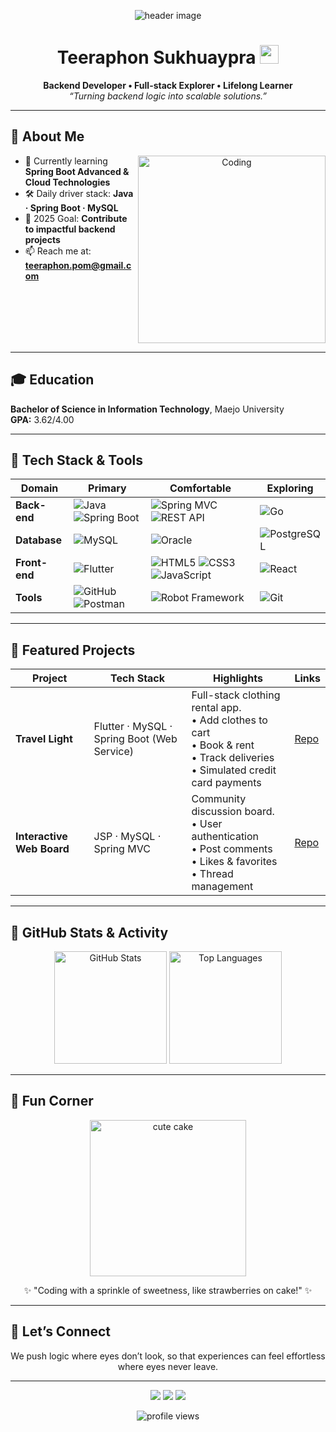 <!-- Banner / Cover -->
<p align="center">
  <img src="https://capsule-render.vercel.app/api?type=waving&color=0:00b4db,100:0083b0&height=230&section=header&text=Backend%20Developer&fontSize=45&fontColor=ffffff&animation=fadeIn&fontAlignY=40" alt="header image" />
</p>

<h1 align="center">Teeraphon Sukhuaypra <img height="30" src="https://em-content.zobj.net/thumbs/120/apple/354/waving-hand_1f44b.png" /></h1>

<p align="center">
  <strong>Backend Developer • Full-stack Explorer • Lifelong Learner</strong><br/>
  <em>“Turning backend logic into scalable solutions.”</em>
</p>

---

## 🚀 About Me
<p align="center">
  <img align="right" alt="Coding" width="300" src="https://media.giphy.com/media/qgQUggAC3Pfv687qPC/giphy.gif" />
</p>

- 🌱 Currently learning **Spring Boot Advanced & Cloud Technologies**  
- 🛠 Daily driver stack: **Java · Spring Boot · MySQL**  
- 🎯 2025 Goal: **Contribute to impactful backend projects**  
- 📫 Reach me at: **teeraphon.pom@gmail.com**

<br clear="right"/>

---

## 🎓 Education
**Bachelor of Science in Information Technology**, Maejo University  
**GPA:** 3.62/4.00

---

## 🧰 Tech Stack & Tools
<div align="center">

| **Domain**   | **Primary** | **Comfortable** | **Exploring** |
|--------------|-------------|-----------------|---------------|
| **Back-end** | ![Java](https://img.shields.io/badge/Java-007396?logo=java&logoColor=white) ![Spring Boot](https://img.shields.io/badge/SpringBoot-6DB33F?logo=springboot&logoColor=white) | ![Spring MVC](https://img.shields.io/badge/SpringMVC-6DB33F?logo=spring&logoColor=white) ![REST API](https://img.shields.io/badge/REST_API-02569B?logo=fastapi&logoColor=white) | ![Go](https://img.shields.io/badge/Go-00ADD8?logo=go&logoColor=white) |
| **Database** | ![MySQL](https://img.shields.io/badge/MySQL-4479A1?logo=mysql&logoColor=white) | ![Oracle](https://img.shields.io/badge/Oracle-F80000?logo=oracle&logoColor=white) | ![PostgreSQL](https://img.shields.io/badge/PostgreSQL-4169E1?logo=postgresql&logoColor=white) |
| **Front-end**| ![Flutter](https://img.shields.io/badge/Flutter-02569B?logo=flutter&logoColor=white) | ![HTML5](https://img.shields.io/badge/HTML5-E34F26?logo=html5&logoColor=white) ![CSS3](https://img.shields.io/badge/CSS3-1572B6?logo=css3&logoColor=white) ![JavaScript](https://img.shields.io/badge/JavaScript-F7DF1E?logo=javascript&logoColor=black) | ![React](https://img.shields.io/badge/React-20232A?logo=react&logoColor=61DAFB) |
| **Tools**    | ![GitHub](https://img.shields.io/badge/GitHub-181717?logo=github&logoColor=white) ![Postman](https://img.shields.io/badge/Postman-FF6C37?logo=postman&logoColor=white) | ![Robot Framework](https://img.shields.io/badge/RobotFramework-000000?logo=robotframework&logoColor=white) | ![Git](https://img.shields.io/badge/Git-F05032?logo=git&logoColor=white) |

</div>

---

## 📌 Featured Projects
<div align="center">

| **Project** | **Tech Stack** | **Highlights** | **Links** |
|-------------|----------------|----------------|-----------|
| **Travel Light** | Flutter · MySQL · Spring Boot (Web Service) | Full-stack clothing rental app. <br/>• Add clothes to cart <br/>• Book & rent <br/>• Track deliveries <br/>• Simulated credit card payments | [Repo](https://github.com/PomTeeraphon/Project_App_Travel_LIght) |
| **Interactive Web Board** | JSP · MySQL · Spring MVC | Community discussion board. <br/>• User authentication <br/>• Post comments <br/>• Likes & favorites <br/>• Thread management | [Repo](https://github.com/PomTeeraphon/ProjectWeb) |

</div>

---

## 🍓 GitHub Stats & Activity
<p align="center">
  <img src="https://github-readme-stats.vercel.app/api?username=PomTeeraphon&show_icons=true&hide_border=true&bg_color=FFDEE9,FFB6C1,FFF0F5&title_color=FF69B4&text_color=8B0000&icon_color=FF1493" alt="GitHub Stats" height="180"/>
  <img src="https://github-readme-stats.vercel.app/api/top-langs/?username=PomTeeraphon&layout=compact&langs_count=8&count_private=true&hide_border=true&bg_color=FFDEE9,FFB6C1,FFF0F5&title_color=FF69B4&text_color=8B0000" alt="Top Languages" height="180"/>
</p>

---

## 🎂 Fun Corner
<p align="center">
  <img src="https://media.giphy.com/media/v1.Y2lkPTc5MGI3NjExNjdrZ2ZycDVzZXk3cGR2dzI1dTJnZzN2cXZ3aDY2YWRmb2N2Z3ZsZSZlcD12MV9naWZzX3NlYXJjaCZjdD1n/Pp9W9KMP5b2dJ3iNQk/giphy.gif" width="250" alt="cute cake"/>
</p>

<p align="center">
  ✨ "Coding with a sprinkle of sweetness, like strawberries on cake!" ✨
</p>


---

## 🤝 Let’s Connect
<div align="center">
  We push logic where eyes don’t look, so that experiences can feel effortless where eyes never leave.
</div>

---

<p align="center">
  <a href="mailto:teeraphon.pom@gmail.com"><img src="https://img.shields.io/badge/-Gmail-D14836?style=for-the-badge&logo=gmail&logoColor=white"></a>
  <a href="https://instagram.com/pomtrp_"><img src="https://img.shields.io/badge/-Instagram-E4405F?style=for-the-badge&logo=instagram&logoColor=white"></a>
  <a href="https://facebook.com/teeraphon.sukhuaypra"><img src="https://img.shields.io/badge/-Facebook-1877F2?style=for-the-badge&logo=facebook&logoColor=white"></a>
</p>

<p align="center">
  <img src="https://komarev.com/ghpvc/?username=teeraphonpom&style=flat-square&color=blue" alt="profile views"/>
</p>
